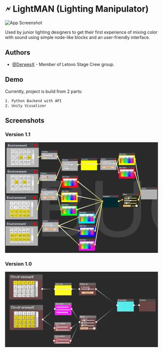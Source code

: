 
# 🗲 LightMAN (Lighting Manipulator)

![App Screenshot](lightMAN.png)

Used by junior lighting designers to get their first experience of mixing color with sound using simple node-like blocks and an user-friendly interface.


## Authors

- [@DerwesX](https://github.com/derwesx) - Member of Letovo Stage Crew group.


## Demo

Currently, project is build from 2 parts:

    1. Python Backend with API
    2. Unity Visualizer

## Screenshots

### Version 1.1
![v1.1](disco.png)


### Version 1.0
![v1.0](nodes.png)
